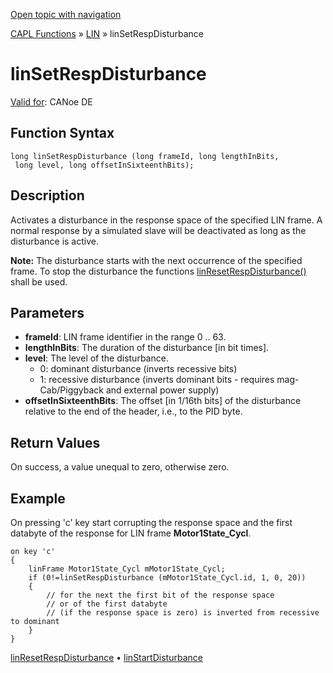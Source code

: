 [Open topic with navigation](../../../../../CANoeDEFamily.htm#Topics/CAPLFunctions/LIN/Functions/CAPLfunctionLINSetRespDisturbance.md)

[CAPL Functions](../../CAPLfunctions.md) » [LIN](../CAPLfunctionsLINOverview.md) » linSetRespDisturbance

# linSetRespDisturbance

[Valid for](../../../Shared/FeatureAvailability.md): CANoe DE

## Function Syntax

```plaintext
long linSetRespDisturbance (long frameId, long lengthInBits, 
 long level, long offsetInSixteenthBits);
```

## Description

Activates a disturbance in the response space of the specified LIN frame. A normal response by a simulated slave will be deactivated as long as the disturbance is active.

**Note:** The disturbance starts with the next occurrence of the specified frame. To stop the disturbance the functions [linResetRespDisturbance()](CAPLfunctionLINResetRespDisturbance.md) shall be used.

## Parameters

- **frameId**: LIN frame identifier in the range 0 .. 63.
- **lengthInBits**: The duration of the disturbance [in bit times].
- **level**: The level of the disturbance.
  - 0: dominant disturbance (inverts recessive bits)
  - 1: recessive disturbance (inverts dominant bits - requires mag-Cab/Piggyback and external power supply)
- **offsetInSixteenthBits**: The offset [in 1/16th bits] of the disturbance relative to the end of the header, i.e., to the PID byte.

## Return Values

On success, a value unequal to zero, otherwise zero.

## Example

On pressing 'c' key start corrupting the response space and the first databyte of the response for LIN frame **Motor1State_Cycl**.

```plaintext
on key 'c'
{
    linFrame Motor1State_Cycl mMotor1State_Cycl;
    if (0!=linSetRespDisturbance (mMotor1State_Cycl.id, 1, 0, 20))
    {
        // for the next the first bit of the response space 
        // or of the first databyte
        // (if the response space is zero) is inverted from recessive to dominant
    }
}
```

[linResetRespDisturbance](CAPLfunctionLINResetRespDisturbance.md) • [linStartDisturbance](CAPLfunctionLINStartDisturbance.md)
